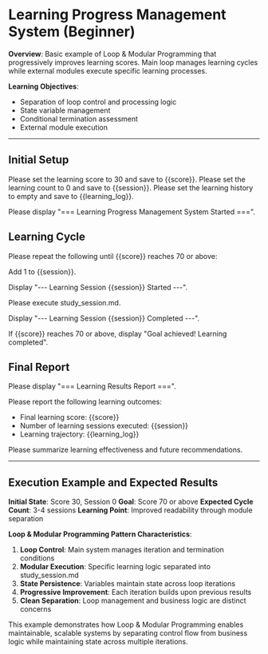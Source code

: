 # Learning Progress Management System (Beginner)

**Overview**: Basic example of Loop & Modular Programming that progressively improves learning scores. Main loop manages learning cycles while external modules execute specific learning processes.

**Learning Objectives**: 
- Separation of loop control and processing logic
- State variable management
- Conditional termination assessment
- External module execution

---

## Initial Setup

Please set the learning score to 30 and save to {{score}}.
Please set the learning count to 0 and save to {{session}}.
Please set the learning history to empty and save to {{learning_log}}.

Please display "=== Learning Progress Management System Started ===".

## Learning Cycle

Please repeat the following until {{score}} reaches 70 or above:

Add 1 to {{session}}.

Display "--- Learning Session {{session}} Started ---".

Please execute study_session.md.

Display "--- Learning Session {{session}} Completed ---".

If {{score}} reaches 70 or above, display "Goal achieved! Learning completed".

## Final Report

Please display "=== Learning Results Report ===".

Please report the following learning outcomes:
- Final learning score: {{score}}
- Number of learning sessions executed: {{session}}
- Learning trajectory: {{learning_log}}

Please summarize learning effectiveness and future recommendations.

---

## Execution Example and Expected Results

**Initial State**: Score 30, Session 0
**Goal**: Score 70 or above
**Expected Cycle Count**: 3-4 sessions
**Learning Point**: Improved readability through module separation

**Loop & Modular Programming Pattern Characteristics**:
1. **Loop Control**: Main system manages iteration and termination conditions
2. **Modular Execution**: Specific learning logic separated into study_session.md
3. **State Persistence**: Variables maintain state across loop iterations
4. **Progressive Improvement**: Each iteration builds upon previous results
5. **Clean Separation**: Loop management and business logic are distinct concerns

This example demonstrates how Loop & Modular Programming enables maintainable, scalable systems by separating control flow from business logic while maintaining state across multiple iterations.